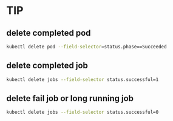 # TIP

## delete completed pod

```sh
kubectl delete pod --field-selector=status.phase==Succeeded
```

## delete completed job

```sh
kubectl delete jobs --field-selector status.successful=1
```

## delete fail job or long running job

```sh
kubectl delete jobs --field-selector status.successful=0
```

